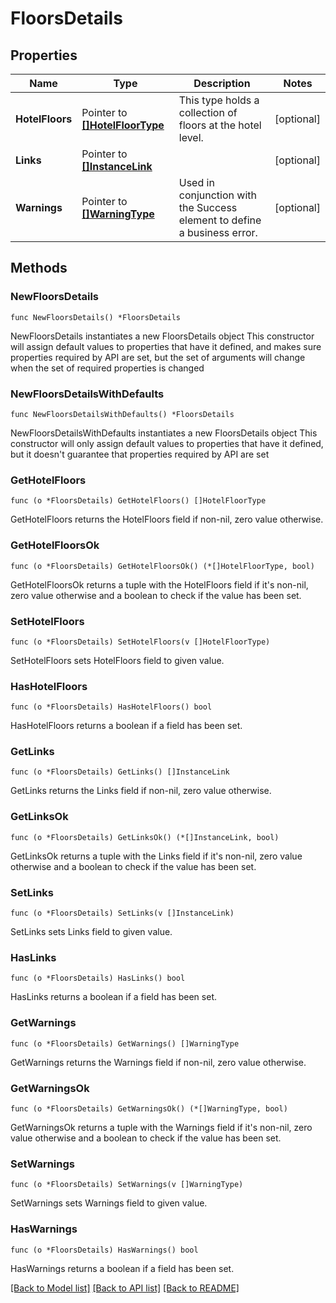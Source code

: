 # FloorsDetails

## Properties

Name | Type | Description | Notes
------------ | ------------- | ------------- | -------------
**HotelFloors** | Pointer to [**[]HotelFloorType**](HotelFloorType.md) | This type holds a collection of floors at the hotel level. | [optional] 
**Links** | Pointer to [**[]InstanceLink**](InstanceLink.md) |  | [optional] 
**Warnings** | Pointer to [**[]WarningType**](WarningType.md) | Used in conjunction with the Success element to define a business error. | [optional] 

## Methods

### NewFloorsDetails

`func NewFloorsDetails() *FloorsDetails`

NewFloorsDetails instantiates a new FloorsDetails object
This constructor will assign default values to properties that have it defined,
and makes sure properties required by API are set, but the set of arguments
will change when the set of required properties is changed

### NewFloorsDetailsWithDefaults

`func NewFloorsDetailsWithDefaults() *FloorsDetails`

NewFloorsDetailsWithDefaults instantiates a new FloorsDetails object
This constructor will only assign default values to properties that have it defined,
but it doesn't guarantee that properties required by API are set

### GetHotelFloors

`func (o *FloorsDetails) GetHotelFloors() []HotelFloorType`

GetHotelFloors returns the HotelFloors field if non-nil, zero value otherwise.

### GetHotelFloorsOk

`func (o *FloorsDetails) GetHotelFloorsOk() (*[]HotelFloorType, bool)`

GetHotelFloorsOk returns a tuple with the HotelFloors field if it's non-nil, zero value otherwise
and a boolean to check if the value has been set.

### SetHotelFloors

`func (o *FloorsDetails) SetHotelFloors(v []HotelFloorType)`

SetHotelFloors sets HotelFloors field to given value.

### HasHotelFloors

`func (o *FloorsDetails) HasHotelFloors() bool`

HasHotelFloors returns a boolean if a field has been set.

### GetLinks

`func (o *FloorsDetails) GetLinks() []InstanceLink`

GetLinks returns the Links field if non-nil, zero value otherwise.

### GetLinksOk

`func (o *FloorsDetails) GetLinksOk() (*[]InstanceLink, bool)`

GetLinksOk returns a tuple with the Links field if it's non-nil, zero value otherwise
and a boolean to check if the value has been set.

### SetLinks

`func (o *FloorsDetails) SetLinks(v []InstanceLink)`

SetLinks sets Links field to given value.

### HasLinks

`func (o *FloorsDetails) HasLinks() bool`

HasLinks returns a boolean if a field has been set.

### GetWarnings

`func (o *FloorsDetails) GetWarnings() []WarningType`

GetWarnings returns the Warnings field if non-nil, zero value otherwise.

### GetWarningsOk

`func (o *FloorsDetails) GetWarningsOk() (*[]WarningType, bool)`

GetWarningsOk returns a tuple with the Warnings field if it's non-nil, zero value otherwise
and a boolean to check if the value has been set.

### SetWarnings

`func (o *FloorsDetails) SetWarnings(v []WarningType)`

SetWarnings sets Warnings field to given value.

### HasWarnings

`func (o *FloorsDetails) HasWarnings() bool`

HasWarnings returns a boolean if a field has been set.


[[Back to Model list]](../README.md#documentation-for-models) [[Back to API list]](../README.md#documentation-for-api-endpoints) [[Back to README]](../README.md)


